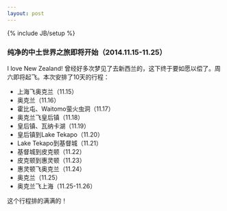 ```yaml
---
layout: post
---
```

{% include JB/setup %}



### 纯净的中土世界之旅即将开始（2014.11.15-11.25）


I love New Zealand! 曾经好多次梦见了去新西兰的，这下终于要如愿以偿了。周六即将起飞。本次安排了10天的行程：

* 上海飞奥克兰（11.15）
* 奥克兰（11.16）
* 霍比屯、Waitomo萤火虫洞（11.17）
* 奥克兰飞皇后镇（11.18）
* 皇后镇、瓦纳卡湖（11.19）
* 皇后镇到Lake Tekapo（11.20）
* Lake Tekapo到基督城（11.21）
* 基督城到皮克顿（11.22）
* 皮克顿到惠灵顿（11.23）
* 惠灵顿飞奥克兰（11.24）
* 奥克兰（11.25）
* 奥克兰飞上海（11.25-11.26）



这个行程排的满满的！
